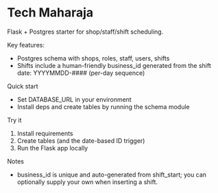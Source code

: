 # Tech Maharaja

Flask + Postgres starter for shop/staff/shift scheduling.

Key features:
- Postgres schema with shops, roles, staff, users, shifts
- Shifts include a human-friendly business_id generated from the shift date: YYYYMMDD-#### (per-day sequence)

Quick start
- Set DATABASE_URL in your environment
- Install deps and create tables by running the schema module

Try it
1. Install requirements
2. Create tables (and the date-based ID trigger)
3. Run the Flask app locally

Notes
- business_id is unique and auto-generated from shift_start; you can optionally supply your own when inserting a shift.